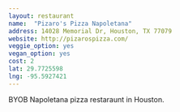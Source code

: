 ```yaml
---
layout: restaurant
name:  "Pizaro's Pizza Napoletana"
address: 14028 Memorial Dr, Houston, TX 77079
website: http://pizarospizza.com/
veggie_option: yes
vegan_option: yes
cost: 2
lat: 29.7725598
lng: -95.5927421
---
```


BYOB Napoletana pizza restaraunt in Houston.
